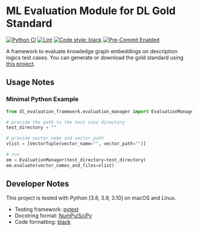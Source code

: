# ML Evaluation Module for DL Gold Standard
[![Python CI](https://github.com/janothan/dl-evaluation-framework/actions/workflows/ci.yml/badge.svg)](https://github.com/janothan/dl-evaluation-framework/actions/workflows/ci.yml) [![Lint](https://github.com/janothan/dl-evaluation-framework/actions/workflows/black.yml/badge.svg)](https://github.com/janothan/dl-evaluation-framework/actions/workflows/black.yml) [![Code style: black](https://img.shields.io/badge/code%20style-black-000000.svg)](https://github.com/psf/black) [![Pre-Commit Enabled](https://img.shields.io/badge/pre--commit-enabled-brightgreen?logo=pre-commit&logoColor=white)](https://pre-commit.com/)


A framework to evaluate knowledge graph embeddings on description logics test cases.
You can generate or download the gold standard using [this project](https://github.com/janothan/DBpediaTestCaseGenerator/).

## Usage Notes


### Minimal Python Example
```python
from dl_evaluation_framework.evaluation_manager import EvaluationManager, VectorTuple

# provide the path to the test case directory
test_directory = ""

# provide vector_name and vector_path
vlist = [VectorTuple(vector_name="", vector_path="")]

# run
em = EvaluationManager(test_directory=test_directory)
em.evaluate(vector_names_and_files=vlist)

```

## Developer Notes
This project is tested with Python [3.8, 3.9, 3.10] on macOS and Linux.

- Testing framework: [pytest](https://docs.pytest.org/en/6.2.x/)
- Docstring format: <a href="https://numpy.org/doc/stable/docs/howto_document.html">NumPy/SciPy</a>
- Code formatting: <a href="https://github.com/psf/black">black</a>
